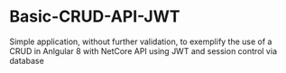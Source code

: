 # Basic-CRUD-API-JWT
Simple application, without further validation, to exemplify the use of a CRUD in Anlgular 8 with NetCore API using JWT and session control via database
